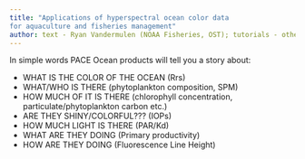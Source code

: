 ```yaml
---
title: "Applications of hyperspectral ocean color data
for aquaculture and fisheries management"
author: text - Ryan Vandermulen (NOAA Fisheries, OST); tutorials - others
---
```


In simple words PACE Ocean products will tell you a story about:

* WHAT IS THE COLOR OF THE OCEAN (Rrs)
* WHAT/WHO IS THERE (phytoplankton composition, SPM)
* HOW MUCH OF IT IS THERE (chlorophyll concentration, particulate/phytoplankton carbon etc.)
* ARE THEY SHINY/COLORFUL??? (IOPs)
* HOW MUCH LIGHT IS THERE (PAR/Kd)
* WHAT ARE THEY DOING (Primary productivity)
* HOW ARE THEY DOING (Fluorescence Line Height)

